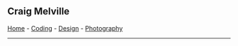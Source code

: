 ## Craig Melville

[Home](/) - [Coding](/coding) - [Design](/design) - [Photography](/photography)

---
